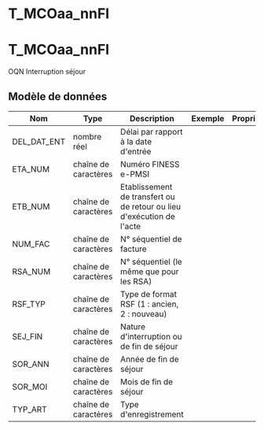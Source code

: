 # T_MCOaa_nnFI

<!-- ATTENTION : Ne pas supprimer ou modifier la ligne ci-dessous -->
# T_MCOaa_nnFI

OQN Interruption séjour


## Modèle de données

|Nom|Type|Description|Exemple|Propriétés|
|-|-|-|-|-|
|DEL_DAT_ENT|nombre réel|Délai par rapport à la date d'entrée|||
|ETA_NUM|chaîne de caractères|Numéro FINESS e-PMSI|||
|ETB_NUM|chaîne de caractères|Etablissement de transfert ou de retour ou lieu d'exécution de l'acte|||
|NUM_FAC|chaîne de caractères|N° séquentiel de facture|||
|RSA_NUM|chaîne de caractères|N° séquentiel (le même que pour les RSA)|||
|RSF_TYP|chaîne de caractères|Type de format RSF (1 : ancien, 2 : nouveau)|||
|SEJ_FIN|chaîne de caractères|Nature d'interruption ou de fin de séjour|||
|SOR_ANN|chaîne de caractères|Année de fin de séjour|||
|SOR_MOI|chaîne de caractères|Mois de fin de séjour|||
|TYP_ART|chaîne de caractères|Type d'enregistrement|||

<!-- ATTENTION : Ne pas supprimer ou modifier la ligne ci-dessus -->
